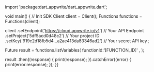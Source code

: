 import 'package:dart_appwrite/dart_appwrite.dart';

void main() { // Init SDK
  Client client = Client();
  Functions functions = Functions(client);

  client
    .setEndpoint('https://cloud.appwrite.io/v1') // Your API Endpoint
    .setProject('5df5acd0d48c2') // Your project ID
    .setKey('919c2d18fb5d4...a2ae413da83346ad2') // Your secret API key
  ;

  Future result = functions.listVariables(
    functionId:'[FUNCTION_ID]' ,
  );

  result
    .then((response) {
      print(response);
    }).catchError((error) {
      print(error.response);
  });
}}